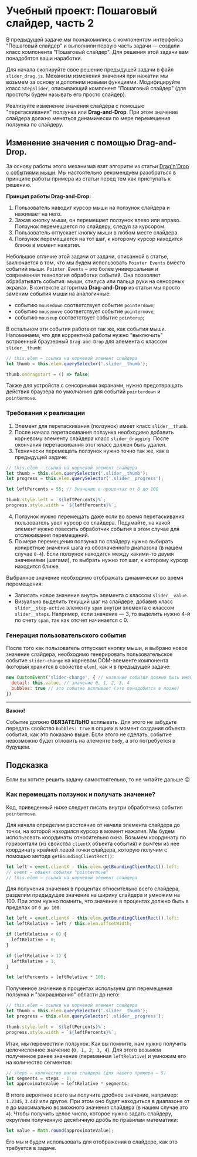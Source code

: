 # Учебный проект: Пошаговый слайдер, часть 2

В предыдущей задаче мы познакомились с компонентом интерфейса "Пошаговый слайдер" и выполнили первую часть задачи — создали класс компонента "Пошаговый слайдер".
Для решения этой задачи вам понадобятся ваши наработки. 

Для начала скопируйте свое решение предыдущей задачи в файл `slider_drag.js`.
Механизм изменения значения при нажатии мы возьмем за основу и дополним новыми функциями.
Модифицируйте класс `StepSlider`, описывающий компонент "Пошаговый слайдер" (для простоты будем называть его просто слайдер). 

Реализуйте изменение значения слайдера с помощью "перетаскивания" ползунка или **Drag-and-Drop**.
При этом значение слайдера должно меняться динамически по мере перемещения ползунка по слайдеру. 

## Изменение значения с помощью Drag-and-Drop.

За основу работы этого механизма взят алгоритм из статьи [Drag'n'Drop с событиями мыши](https://learn.javascript.ru/mouse-drag-and-drop).
Мы настоятельно рекомендуем разобраться в принципе работы примера из статьи перед тем как приступать к решению. 

**Принцип работы Drag-and-Drop:**

1. Пользователь наводит курсор мыши на ползунок слайдера и нажимает на него.
2. Зажав кнопку мыши, он перемещает ползунок влево или вправо. Ползунок перемещается по слайдеру, следуя за курсором.
3. Пользователь отпускает кнопку мыши в любом месте слайдера.
4. Ползунок перемещается на тот шаг, к которому курсор находится ближе в момент нажатия.

Небольшое отличие этой задачи от задачи, описанной в статье, заключается в том, что мы будем использовать `Pointer Events` вместо событий мыши. 
`Pointer Events` – это более универсальная и современная технология обработки событий.
Она позволяет обрабатывать события: мыши, стилуса или пальца руки на сенсорных экранах. 
В контексте алгоритма **Drag-and-Drop** из статьи мы просто заменим события мыши на аналогичные:

- событию `mousedown` соответствует событие `pointerdown`;
- событию `mousemove` соответствует событие `pointermove`;
- событию `mouseup` соответствует событие `pointerup`;

В остальном эти события работают так же, как события мыши.
Напоминаем, что для корректной работы нужно "выключить" встроенный браузерный `Drag-and-Drop` для элемента с классом `slider__thumb`:

```js
// this.elem — ссылка на корневой элемент слайдера
let thumb = this.elem.querySelector('.slider__thumb');

thumb.ondragstart = () => false;
```

Также для устройств с сенсорными экранами, нужно предотвращать действия браузера по умолчанию для событий `pointerdown` и `pointermove`.

### Требования к реализации

1. Элемент для перетаскивания (ползунок) имеет класс `slider__thumb`.
2. После начала перетаскивания ползунка необходимо добавить корневому элементу слайдера класс `slider_dragging`. После окончания перетаскивания этот класс должен быть удален.
3. Технически перемещать ползунок нужно точно так же, как в предыдущей задаче:
```js
// this.elem — ссылка на корневой элемент слайдера
let thumb = this.elem.querySelector('.slider__thumb');
let progress = this.elem.querySelector('.slider__progress');

let leftPercents = 55; // Значение в процентах от 0 до 100

thumb.style.left = `${leftPercents}%`;
progress.style.width = `${leftPercents}%`;
```
4. Ползунок нужно перемещать даже если во время перетаскивания пользователь увел курсор со слайдера. Подумайте, на какой элемент нужно повесить обработчик события в этом случае для отслеживания перемещений.
5. По мере перемещения ползунка по слайдеру нужно выбирать конкретные значения шага из обозначенного диапазона (в нашем случае `0-4`). Если ползунок находится между какими-то двумя значениями (шагами), то выбрать нужно тот шаг, к которому курсор находится ближе. 

Выбранное значение необходимо отображать динамически во время перемещения:
- Записать новое значение внутрь элемента с классом `slider__value`.
- Визуально выделить текущий шаг на слайдере, добавив класс `slider__step-active` элементу `span` внутри элемента с классом `slider__steps`. Например, если значение — 3, то выделить нужно 4-й по счету `span`, так как отсчет начинается с 0.

### Генерация пользовательского события

После того как пользователь отпускает кнопку мыши, и выбрано новое значение слайдера, необходимо генерировать пользовательское событие `slider-change` на корневом DOM-элементе компонента (который хранится в свойстве `elem`), как и в предыдущей задаче: 

```js
new CustomEvent('slider-change', { // название события должно быть именно 'slider-change'
  detail: this.value, // значение 0, 1, 2, 3, 4
  bubbles: true // это событие всплывает (это понадобится в позже)
})
```

***
__Важно!__

Событие должно **ОБЯЗАТЕЛЬНО** всплывать.
Для этого не забудьте передать свойство `bubbles: true` в опциях в момент создания объекта события, как это показано выше.
Если этого не сделать, событие невозможно будет отловить на элементе `body`, а это потребуется в будущем.

## Подсказка

Если вы хотите решить задачу самостоятельно, то не читайте дальше 😉

### Как перемещать ползунок и получать значение?

Код, приведенный ниже следует писать внутри обработчика события `pointermove`.

Для начала определим расстояние от начала элемента слайдера до точки, на которой находился курсор в момент нажатия.
Мы будем использовать координаты относительно окна.
Возьмем координату по горизонтали (из свойства `clientX` объекта события) и вычтем из нее координату крайней левой точки слайдера, 
которую получим с помощью метода `getBoundingClientRect()`:

```js
let left = event.clientX - this.elem.getBoundingClientRect().left; 
// event — объект события "pointermove"
// this.elem — ссылка на корневой элемент слайдера
```

Для получения значения в процентах относительно всего слайдера, разделим предыдущее значение на ширину слайдера и умножим на 100. 
При этом нужно помнить, что значение в процентах должно быть в пределах от `0 до 100`: 

```js
let left = event.clientX - this.elem.getBoundingClientRect().left; 
let leftRelative = left / this.elem.offsetWidth;

if (leftRelative < 0) {
  leftRelative = 0;
}

if (leftRelative > 1) {
  leftRelative = 1;
}

let leftPercents = leftRelative * 100;
```

Полученное значение в процентах используем для перемещения ползунка и "закрашивания" области до него:

```js
// this.elem — ссылка на корневой элемент слайдера
let thumb = this.elem.querySelector('.slider__thumb');
let progress = this.elem.querySelector('.slider__progress');

thumb.style.left = `${leftPercents}%`;
progress.style.width = `${leftPercents}%`;
```

Итак, мы переместили ползунок. Как вы помните, нам нужно получить целочисленное значение (`0, 1, 2, 3, 4`).
Для этого возьмем полученное ранее значение (переменная `leftRelative`) и умножим его на количество сегментов: 

```js
// steps — количество шагов слайдера (для нашего примера — 5)
let segments = steps - 1;
let approximateValue = leftRelative * segments;
```

В итоге вероятнее всего вы получите дробное значение, например: `1.2345`, `3.442` или другое.
При этом оно будет находиться в диапазоне от `0` до максимально возможного значения слайдера (в нашем случае это `4`).
Чтобы получить целое число, которое нужно задать слайдеру, округлим полученную десятичную дробь по правилам математики:

```js
let value = Math.round(approximateValue);
```

Его мы и будем использовать для отображения в слайдере, как это требуется в задаче.
